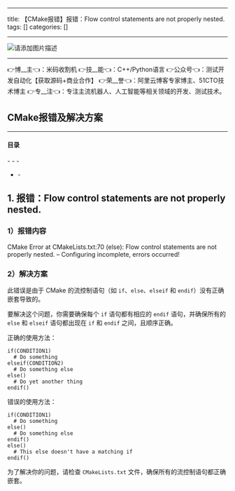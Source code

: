 
--- 
title:  【CMake报错】报错：Flow control statements are not properly nested. 
tags: []
categories: [] 

---
>  
 <img src="https://img-blog.csdnimg.cn/6e2c8c7bccdc41cd911dc26a692693a2.jpeg" alt="请添加图片描述"> 
 <hr> 
 👉博__主👈：米码收割机 👉技__能👈：C++/Python语言 👉公众号👈：测试开发自动化【获取源码+商业合作】 👉荣__誉👈：阿里云博客专家博主、51CTO技术博主 👉专__注👈：专注主流机器人、人工智能等相关领域的开发、测试技术。 


>  
 <h2>CMake报错及解决方案</h2> 
 <hr> 
  
  
  <h4>目录</h4> 
  - - - <ul><li>-  
  </li></ul> 
  
  


## 1. 报错：Flow control statements are not properly nested.

### 1）报错内容

>  
 CMake Error at CMakeLists.txt:70 (else): Flow control statements are not properly nested. 
 – Configuring incomplete, errors occurred! 


### 2）解决方案

此错误是由于 CMake 的流控制语句（如 `if`、`else`、`elseif` 和 `endif`）没有正确嵌套导致的。

要解决这个问题，你需要确保每个 `if` 语句都有相应的 `endif` 语句，并确保所有的 `else` 和 `elseif` 语句都出现在 `if` 和 `endif` 之间，且顺序正确。

正确的使用方法：

```
if(CONDITION1)
  # Do something
elseif(CONDITION2)
  # Do something else
else()
  # Do yet another thing
endif()

```

错误的使用方法：

```
if(CONDITION1)
  # Do something
else()
  # Do something else
endif()
else()
  # This else doesn't have a matching if
endif()

```

为了解决你的问题，请检查 `CMakeLists.txt` 文件，确保所有的流控制语句都正确嵌套。
